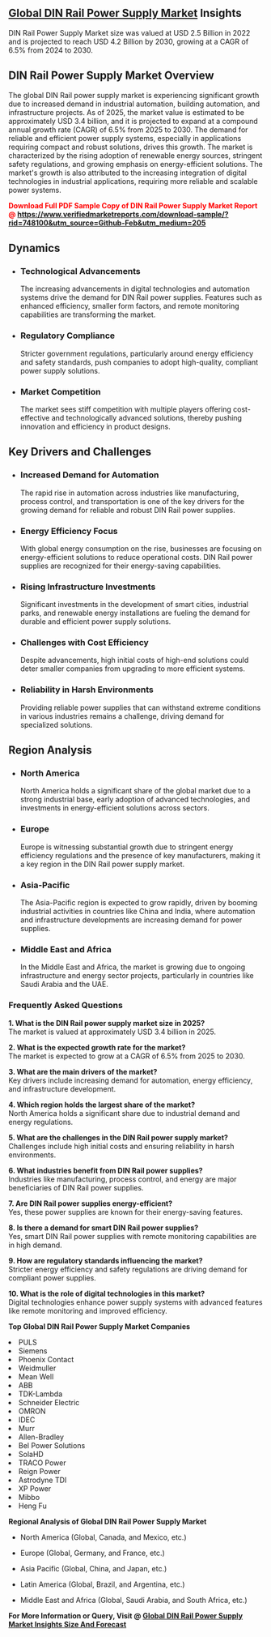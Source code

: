 <h2><a href="https://www.verifiedmarketreports.com/download-sample/?rid=748100&amp;utm_source=Github&amp;utm_medium=205" target="_blank">Global DIN Rail Power Supply Market</a> Insights</h2><p>DIN Rail Power Supply Market size was valued at USD 2.5 Billion in 2022 and is projected to reach USD 4.2 Billion by 2030, growing at a CAGR of 6.5% from 2024 to 2030.</p><p> <h2>DIN Rail Power Supply Market Overview</h2> <p>The global DIN Rail power supply market is experiencing significant growth due to increased demand in industrial automation, building automation, and infrastructure projects. As of 2025, the market value is estimated to be approximately USD 3.4 billion, and it is projected to expand at a compound annual growth rate (CAGR) of 6.5% from 2025 to 2030. The demand for reliable and efficient power supply systems, especially in applications requiring compact and robust solutions, drives this growth. The market is characterized by the rising adoption of renewable energy sources, stringent safety regulations, and growing emphasis on energy-efficient solutions. The market's growth is also attributed to the increasing integration of digital technologies in industrial applications, requiring more reliable and scalable power systems.</p> <p><strong><p><span class=""><span style="color: #ff0000;"><strong>Download Full PDF Sample Copy of DIN Rail Power Supply Market Report</strong> @ </span><a href="https://www.verifiedmarketreports.com/download-sample/?rid=748100&amp;utm_source=Github-Feb&amp;utm_medium=205" target="_blank">https://www.verifiedmarketreports.com/download-sample/?rid=748100&amp;utm_source=Github-Feb&amp;utm_medium=205</a></span></p></strong></p> <h2>Dynamics</h2> <ul> <li><h3>Technological Advancements</h3> The increasing advancements in digital technologies and automation systems drive the demand for DIN Rail power supplies. Features such as enhanced efficiency, smaller form factors, and remote monitoring capabilities are transforming the market.</li> <li><h3>Regulatory Compliance</h3> Stricter government regulations, particularly around energy efficiency and safety standards, push companies to adopt high-quality, compliant power supply solutions.</li> <li><h3>Market Competition</h3> The market sees stiff competition with multiple players offering cost-effective and technologically advanced solutions, thereby pushing innovation and efficiency in product designs.</li> </ul> <h2>Key Drivers and Challenges</h2> <ul> <li><h3>Increased Demand for Automation</h3> The rapid rise in automation across industries like manufacturing, process control, and transportation is one of the key drivers for the growing demand for reliable and robust DIN Rail power supplies.</li> <li><h3>Energy Efficiency Focus</h3> With global energy consumption on the rise, businesses are focusing on energy-efficient solutions to reduce operational costs. DIN Rail power supplies are recognized for their energy-saving capabilities.</li> <li><h3>Rising Infrastructure Investments</h3> Significant investments in the development of smart cities, industrial parks, and renewable energy installations are fueling the demand for durable and efficient power supply solutions.</li> <li><h3>Challenges with Cost Efficiency</h3> Despite advancements, high initial costs of high-end solutions could deter smaller companies from upgrading to more efficient systems.</li> <li><h3>Reliability in Harsh Environments</h3> Providing reliable power supplies that can withstand extreme conditions in various industries remains a challenge, driving demand for specialized solutions.</li> </ul> <h2>Region Analysis</h2> <ul> <li><h3>North America</h3> North America holds a significant share of the global market due to a strong industrial base, early adoption of advanced technologies, and investments in energy-efficient solutions across sectors.</li> <li><h3>Europe</h3> Europe is witnessing substantial growth due to stringent energy efficiency regulations and the presence of key manufacturers, making it a key region in the DIN Rail power supply market.</li> <li><h3>Asia-Pacific</h3> The Asia-Pacific region is expected to grow rapidly, driven by booming industrial activities in countries like China and India, where automation and infrastructure developments are increasing demand for power supplies.</li> <li><h3>Middle East and Africa</h3> In the Middle East and Africa, the market is growing due to ongoing infrastructure and energy sector projects, particularly in countries like Saudi Arabia and the UAE.</li> </ul> <h3>Frequently Asked Questions</h3> <p><strong>1. What is the DIN Rail power supply market size in 2025?</strong><br> The market is valued at approximately USD 3.4 billion in 2025.</p> <p><strong>2. What is the expected growth rate for the market?</strong><br> The market is expected to grow at a CAGR of 6.5% from 2025 to 2030.</p> <p><strong>3. What are the main drivers of the market?</strong><br> Key drivers include increasing demand for automation, energy efficiency, and infrastructure development.</p> <p><strong>4. Which region holds the largest share of the market?</strong><br> North America holds a significant share due to industrial demand and energy regulations.</p> <p><strong>5. What are the challenges in the DIN Rail power supply market?</strong><br> Challenges include high initial costs and ensuring reliability in harsh environments.</p> <p><strong>6. What industries benefit from DIN Rail power supplies?</strong><br> Industries like manufacturing, process control, and energy are major beneficiaries of DIN Rail power supplies.</p> <p><strong>7. Are DIN Rail power supplies energy-efficient?</strong><br> Yes, these power supplies are known for their energy-saving features.</p> <p><strong>8. Is there a demand for smart DIN Rail power supplies?</strong><br> Yes, smart DIN Rail power supplies with remote monitoring capabilities are in high demand.</p> <p><strong>9. How are regulatory standards influencing the market?</strong><br> Stricter energy efficiency and safety regulations are driving demand for compliant power supplies.</p> <p><strong>10. What is the role of digital technologies in this market?</strong><br> Digital technologies enhance power supply systems with advanced features like remote monitoring and improved efficiency.</p> </p><p><strong>Top Global DIN Rail Power Supply Market Companies</strong></p><div data-test-id=""><p><li> PULS</li><li> Siemens</li><li> Phoenix Contact</li><li> Weidmuller</li><li> Mean Well</li><li> ABB</li><li> TDK-Lambda</li><li> Schneider Electric</li><li> OMRON</li><li> IDEC</li><li> Murr</li><li> Allen-Bradley</li><li> Bel Power Solutions</li><li> SolaHD</li><li> TRACO Power</li><li> Reign Power</li><li> Astrodyne TDI</li><li> XP Power</li><li> Mibbo</li><li> Heng Fu</li></p><div><strong>Regional Analysis of&nbsp;Global DIN Rail Power Supply Market</strong></div><ul><li dir="ltr"><p dir="ltr">North America&nbsp;(Global, Canada, and Mexico, etc.)</p></li><li dir="ltr"><p dir="ltr">Europe (Global, Germany, and France, etc.)</p></li><li dir="ltr"><p dir="ltr">Asia Pacific&nbsp;(Global, China, and Japan, etc.)</p></li><li dir="ltr"><p dir="ltr">Latin America&nbsp;(Global, Brazil, and Argentina, etc.)</p></li><li dir="ltr">Middle East and Africa&nbsp;(Global, Saudi Arabia, and South Africa, etc.)</li></ul><p><strong>For More Information or Query, Visit @&nbsp;</strong><strong><a href="https://www.verifiedmarketreports.com/product/din-rail-power-supply-market/?utm_source=Github&amp;utm_medium=205" target="_blank">Global DIN Rail Power Supply Market Insights Size And Forecast</a></strong></p></div>
